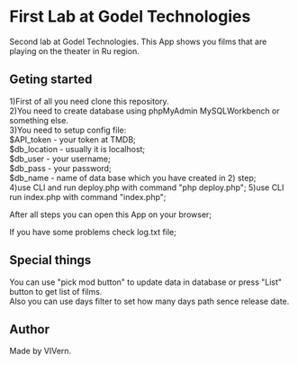 # First Lab at Godel Technologies
Second lab at Godel Technologies. This App shows you films that are playing on the theater in Ru region.

## Geting started
1)First of all you need clone this repository.  
2)You need to create database using phpMyAdmin MySQLWorkbench or something else.  
3)You need to setup config file:  
    $API_token - your token at TMDB;  
    $db_location - usually it is localhost;  
    $db_user - your username;  
    $db_pass - your password;  
    $db_name - name of data base which you have created in 2) step;  
4)use CLI and run deploy.php with command "php deploy.php";
5)use CLI run index.php with command "index.php";

After all steps you can open this App on your browser;  

If you have some problems check log.txt file;  

## Special things
You can use "pick mod button" to update data in database or press "List" button to get list of films.  
Also you can use days filter to set how many days path sence release date.

## Author
Made by VIVern.
